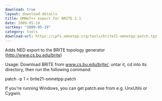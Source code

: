 ```yaml
---
download: true
layout: download-details
title: OMNeT++ export for BRITE 2.1
date: 2009-05-19
sortkey: "2009-05-19"
category: tools
download-url: https://ipfs.omnetpp.org/tools/brite21-omnetpp-patch.tgz
---
```


Adds NED export to the BRITE topology generator (http://www.cs.bu.edu/brite)

Usage: Download BRITE from www.cs.bu.edu/brite/, untar it, cd into its directory, then run the following command: 

  patch -p 1 < brite21-omnetpp.patch

If you're running Windows, you can get patch.exe from e.g. UnxUtils or Cygwin.

